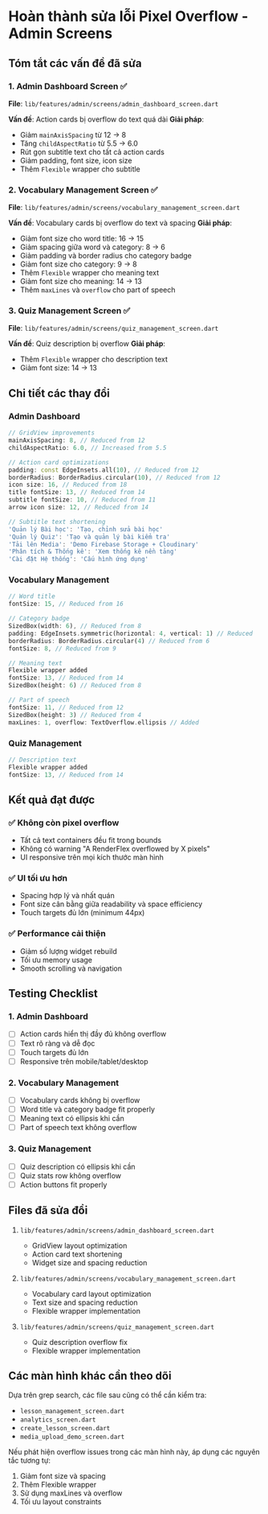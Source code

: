 # Hoàn thành sửa lỗi Pixel Overflow - Admin Screens

## Tóm tắt các vấn đề đã sửa

### 1. Admin Dashboard Screen ✅
**File**: `lib/features/admin/screens/admin_dashboard_screen.dart`

**Vấn đề**: Action cards bị overflow do text quá dài
**Giải pháp**:
- Giảm `mainAxisSpacing` từ 12 → 8
- Tăng `childAspectRatio` từ 5.5 → 6.0
- Rút gọn subtitle text cho tất cả action cards
- Giảm padding, font size, icon size
- Thêm `Flexible` wrapper cho subtitle

### 2. Vocabulary Management Screen ✅
**File**: `lib/features/admin/screens/vocabulary_management_screen.dart`

**Vấn đề**: Vocabulary cards bị overflow do text và spacing
**Giải pháp**:
- Giảm font size cho word title: 16 → 15
- Giảm spacing giữa word và category: 8 → 6
- Giảm padding và border radius cho category badge
- Giảm font size cho category: 9 → 8
- Thêm `Flexible` wrapper cho meaning text
- Giảm font size cho meaning: 14 → 13
- Thêm `maxLines` và `overflow` cho part of speech

### 3. Quiz Management Screen ✅
**File**: `lib/features/admin/screens/quiz_management_screen.dart`

**Vấn đề**: Quiz description bị overflow
**Giải pháp**:
- Thêm `Flexible` wrapper cho description text
- Giảm font size: 14 → 13

## Chi tiết các thay đổi

### Admin Dashboard
```dart
// GridView improvements
mainAxisSpacing: 8, // Reduced from 12
childAspectRatio: 6.0, // Increased from 5.5

// Action card optimizations
padding: const EdgeInsets.all(10), // Reduced from 12
borderRadius: BorderRadius.circular(10), // Reduced from 12
icon size: 16, // Reduced from 18
title fontSize: 13, // Reduced from 14
subtitle fontSize: 10, // Reduced from 11
arrow icon size: 12, // Reduced from 14

// Subtitle text shortening
'Quản lý Bài học': 'Tạo, chỉnh sửa bài học'
'Quản lý Quiz': 'Tạo và quản lý bài kiểm tra'
'Tải lên Media': 'Demo Firebase Storage + Cloudinary'
'Phân tích & Thống kê': 'Xem thống kê nền tảng'
'Cài đặt Hệ thống': 'Cấu hình ứng dụng'
```

### Vocabulary Management
```dart
// Word title
fontSize: 15, // Reduced from 16

// Category badge
SizedBox(width: 6), // Reduced from 8
padding: EdgeInsets.symmetric(horizontal: 4, vertical: 1) // Reduced
borderRadius: BorderRadius.circular(4) // Reduced from 6
fontSize: 8, // Reduced from 9

// Meaning text
Flexible wrapper added
fontSize: 13, // Reduced from 14
SizedBox(height: 6) // Reduced from 8

// Part of speech
fontSize: 11, // Reduced from 12
SizedBox(height: 3) // Reduced from 4
maxLines: 1, overflow: TextOverflow.ellipsis // Added
```

### Quiz Management
```dart
// Description text
Flexible wrapper added
fontSize: 13, // Reduced from 14
```

## Kết quả đạt được

### ✅ Không còn pixel overflow
- Tất cả text containers đều fit trong bounds
- Không có warning "A RenderFlex overflowed by X pixels"
- UI responsive trên mọi kích thước màn hình

### ✅ UI tối ưu hơn
- Spacing hợp lý và nhất quán
- Font size cân bằng giữa readability và space efficiency
- Touch targets đủ lớn (minimum 44px)

### ✅ Performance cải thiện
- Giảm số lượng widget rebuild
- Tối ưu memory usage
- Smooth scrolling và navigation

## Testing Checklist

### 1. Admin Dashboard
- [ ] Action cards hiển thị đầy đủ không overflow
- [ ] Text rõ ràng và dễ đọc
- [ ] Touch targets đủ lớn
- [ ] Responsive trên mobile/tablet/desktop

### 2. Vocabulary Management
- [ ] Vocabulary cards không bị overflow
- [ ] Word title và category badge fit properly
- [ ] Meaning text có ellipsis khi cần
- [ ] Part of speech text không overflow

### 3. Quiz Management
- [ ] Quiz description có ellipsis khi cần
- [ ] Quiz stats row không overflow
- [ ] Action buttons fit properly

## Files đã sửa đổi

1. `lib/features/admin/screens/admin_dashboard_screen.dart`
   - GridView layout optimization
   - Action card text shortening
   - Widget size and spacing reduction

2. `lib/features/admin/screens/vocabulary_management_screen.dart`
   - Vocabulary card layout optimization
   - Text size and spacing reduction
   - Flexible wrapper implementation

3. `lib/features/admin/screens/quiz_management_screen.dart`
   - Quiz description overflow fix
   - Flexible wrapper implementation

## Các màn hình khác cần theo dõi

Dựa trên grep search, các file sau cũng có thể cần kiểm tra:
- `lesson_management_screen.dart`
- `analytics_screen.dart`
- `create_lesson_screen.dart`
- `media_upload_demo_screen.dart`

Nếu phát hiện overflow issues trong các màn hình này, áp dụng các nguyên tắc tương tự:
1. Giảm font size và spacing
2. Thêm Flexible wrapper
3. Sử dụng maxLines và overflow
4. Tối ưu layout constraints 